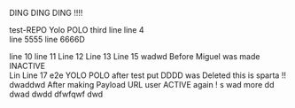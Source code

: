 DING DING DING !!!! 

test-REPO
Yolo POLO 
third line
line 4  
line 5555
line 6666D

line 10
line 11
Line 12 
Line 13 
Line 15 
wadwd   Before Miguel was made INACTIVE  
Lin
Line 17 
e2e
YOLO 
POLO after test put DDDD was Deleted 
this is sparta !!   dwaddwd
After making Payload URL user ACTIVE again !
s
wad more
dd
dwad
dwdd
dfwfqwf
dwd
